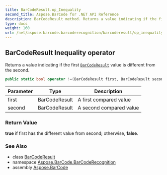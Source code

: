```yaml
---
title: BarCodeResult.op_Inequality
second_title: Aspose.BarCode for .NET API Reference
description: BarCodeResult method. Returns a value indicating if the first BarCodeResult value is different from the second
type: docs
weight: 160
url: /net/aspose.barcode.barcoderecognition/barcoderesult/op_inequality/
---
```

## BarCodeResult Inequality operator

Returns a value indicating if the first [`BarCodeResult`](../) value is different from the second.

```csharp
public static bool operator !=(BarCodeResult first, BarCodeResult second)
```

| Parameter | Type | Description |
| --- | --- | --- |
| first | BarCodeResult | A first compared value |
| second | BarCodeResult | A second compared value |

### Return Value

**true** if first has the different value from second; otherwise, **false**.

### See Also

* class [BarCodeResult](../)
* namespace [Aspose.BarCode.BarCodeRecognition](../../../aspose.barcode.barcoderecognition/)
* assembly [Aspose.BarCode](../../../)


